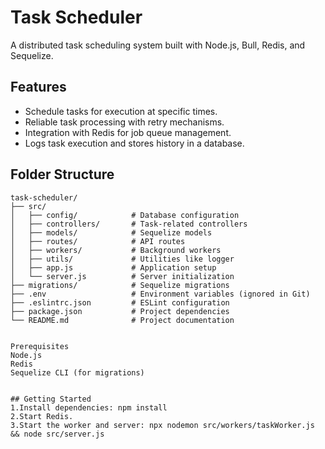 # Task Scheduler

A distributed task scheduling system built with Node.js, Bull, Redis, and Sequelize.

## Features
- Schedule tasks for execution at specific times.
- Reliable task processing with retry mechanisms.
- Integration with Redis for job queue management.
- Logs task execution and stores history in a database.

## Folder Structure
```plaintext
task-scheduler/
├── src/
│   ├── config/            # Database configuration
│   ├── controllers/       # Task-related controllers
│   ├── models/            # Sequelize models
│   ├── routes/            # API routes
│   ├── workers/           # Background workers
│   ├── utils/             # Utilities like logger
│   ├── app.js             # Application setup
│   └── server.js          # Server initialization
├── migrations/            # Sequelize migrations
├── .env                   # Environment variables (ignored in Git)
├── .eslintrc.json         # ESLint configuration
├── package.json           # Project dependencies
└── README.md              # Project documentation


Prerequisites
Node.js
Redis
Sequelize CLI (for migrations)


## Getting Started
1.Install dependencies: npm install
2.Start Redis.
3.Start the worker and server: npx nodemon src/workers/taskWorker.js && node src/server.js



